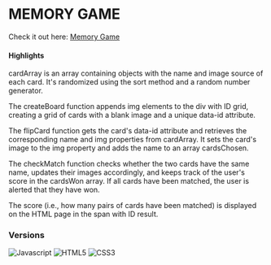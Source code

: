 # MEMORY GAME
Check it out here: [Memory Game](https://guavalines.github.io/Memory_Game/)

#### Highlights
cardArray is an array containing objects with the name and image source of each card. It's randomized using the sort method and a random number generator.

The createBoard function appends img elements to the div with ID grid, creating a grid of cards with a blank image and a unique data-id attribute.

The flipCard function gets the card's data-id attribute and retrieves the corresponding name and img properties from cardArray. It sets the card's image to the img property and adds the name to an array cardsChosen.

The checkMatch function checks whether the two cards have the same name, updates their images accordingly, and keeps track of the user's score in the cardsWon array. If all cards have been matched, the user is alerted that they have won.

The score (i.e., how many pairs of cards have been matched) is displayed on the HTML page in the span with ID result.

### Versions

![Javascript](https://img.shields.io/badge/JavaScript-323330?style=for-the-badge&logo=javascript&logoColor=F7DF1E)
![HTML5](https://img.shields.io/badge/HTML5-E34F26?style=for-the-badge&logo=html5&logoColor=white)
![CSS3](https://img.shields.io/badge/CSS3-1572B6?style=for-the-badge&logo=css3&logoColor=white)

